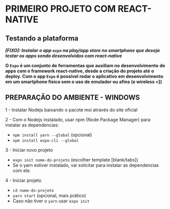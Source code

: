 # PRIMEIRO PROJETO COM REACT-NATIVE
## Testando a plataforma

***[FIXO]: Instalar o app `expo` na play/app store no smartphone que deseja***
***testar os apps sendo desenvolvidos com react-native***

**O `Expo` é um conjunto de ferramentas que auxiliam no desenvolvimento**
**de apps com o framework react-native, desde a criação do projeto até**
**o deploy. Com o app `Expo` é possível rodar o aplicativo em desenvolvimento**
**em um smartphone físico sem  o uso de emulador ou afins (e wireless =])**


## PREPARAÇÃO DO AMBIENTE - WINDOWS

1 - Instalar Nodejs baixando o pacote msi através do site oficial

2 - Com o Nodejs instalado, usar npm (Node Package Manager) para
	instalar as dependencias:

* `npm install yarn --global`	(opcional)
* `npm install expo-cli --global`	
	
3 - Iniciar novo projeto
	
* `expo init nome-do-projeto` (escolher template [blank/tabs])
* Se o yarn estiver instalado, vai solicitar para instalar as dependencias com ele. 

4 - Iniciar projeto

* `cd nome-do-projeto`
* `yarn start` (opcional, mais prático)	
* Caso não tiver o `yarn` usar `expo init`
